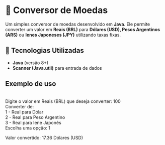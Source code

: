 # 🏦 Conversor de Moedas

Um simples conversor de moedas desenvolvido em **Java**. Ele permite converter um valor em **Reais (BRL)** para **Dólares (USD), Pesos Argentinos (ARS)** ou **Ienes Japoneses (JPY)** utilizando taxas fixas.

## 🚀 Tecnologias Utilizadas

- **Java** (versão 8+)
- **Scanner (Java.util)** para entrada de dados

## Exemplo de uso

<br>Digite o valor em Reais (BRL) que deseja converter: 100
<br>Converter de:
<br>1 - Real para Dólar
<br>2 - Real para Peso Argentino
<br>3 - Real para Iene Japonês
<br>Escolha uma opção: 1

Valor convertido: 17.36 Dólares (USD)


